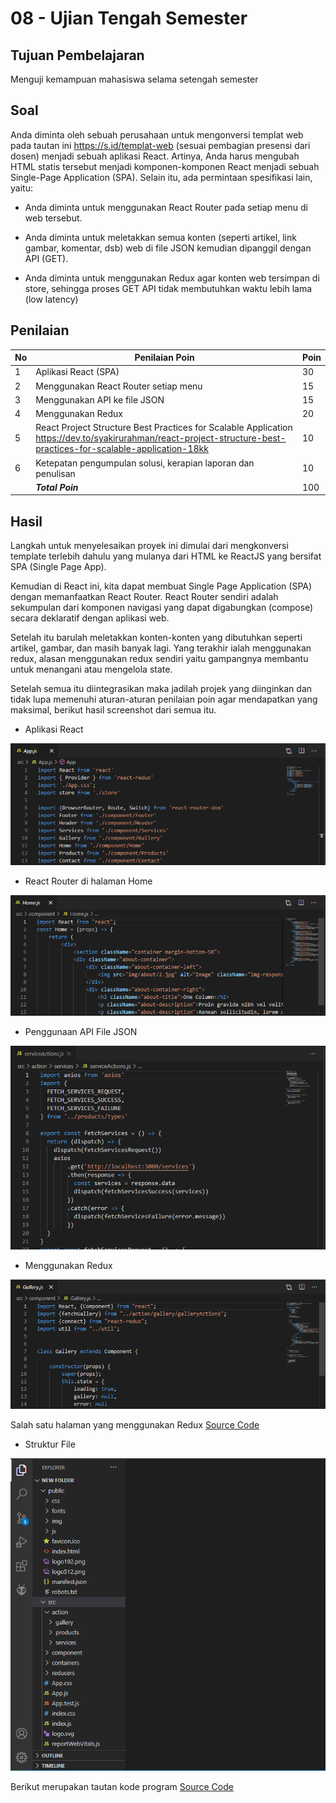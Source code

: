 # 08 - Ujian Tengah Semester

## Tujuan Pembelajaran
Menguji kemampuan mahasiswa selama setengah semester

## Soal
Anda diminta oleh sebuah perusahaan untuk mengonversi templat web pada tautan ini <link>https://s.id/templat-web</link> (sesuai pembagian presensi dari dosen) menjadi sebuah aplikasi React. Artinya, Anda harus mengubah HTML statis tersebut menjadi komponen-komponen React menjadi sebuah Single-Page Application (SPA). Selain itu, ada permintaan spesifikasi lain, yaitu:

- Anda diminta untuk menggunakan React Router pada setiap menu di web tersebut.

- Anda diminta untuk meletakkan semua konten (seperti artikel, link gambar, komentar, dsb) web di file JSON kemudian dipanggil dengan API (GET).

- Anda diminta untuk menggunakan Redux agar konten web tersimpan di store, sehingga proses GET API tidak membutuhkan waktu lebih lama (low latency)

## Penilaian
| No | Penilaian Poin | Poin |
|--|--|--|
| 1 | Aplikasi React (SPA) | 30 |
| 2 | Menggunakan React Router setiap menu | 15 |
| 3 | Menggunakan API ke file JSON | 15 |
| 4 | Menggunakan Redux | 20 |
| 5 | React Project Structure Best Practices for Scalable Application https://dev.to/syakirurahman/react-project-structure-best-practices-for-scalable-application-18kk | 10 |
| 6 | Ketepatan pengumpulan solusi, kerapian laporan dan penulisan | 10 |
| |<em>**Total Poin**</em>| 100 |

## Hasil 
Langkah untuk menyelesaikan proyek ini dimulai dari mengkonversi template terlebih dahulu yang mulanya dari HTML ke ReactJS yang bersifat SPA (Single Page App). 

Kemudian di React ini, kita dapat membuat Single Page Application (SPA) dengan memanfaatkan React Router. React Router sendiri adalah sekumpulan dari komponen navigasi yang dapat digabungkan (compose) secara deklaratif dengan aplikasi web. 

Setelah itu barulah meletakkan konten-konten yang dibutuhkan seperti artikel, gambar, dan masih banyak lagi. Yang terakhir ialah menggunakan redux, alasan menggunakan redux sendiri yaitu gampangnya membantu untuk menangani atau mengelola state. 

Setelah semua itu diintegrasikan maka jadilah projek yang diinginkan dan tidak lupa memenuhi aturan-aturan penilaian poin agar mendapatkan yang maksimal, berikut hasil screenshot dari semua itu.

- Aplikasi React

![hasil1](img/Hasil8-1.PNG)

- React Router di halaman Home

![hasil2](img/Hasil8-2.PNG)

- Penggunaan API File JSON

![hasil2](img/Hasil8-3.PNG)

- Menggunakan Redux

![hasil1](img/Hasil8-4.PNG)

Salah satu halaman yang menggunakan Redux [Source Code](../../src/08_UTS/src/component/Gallery.js)

- Struktur File

![hasil2](img/Hasil8-5.PNG)


Berikut merupakan tautan kode program [Source Code](../../src/08_UTS)

